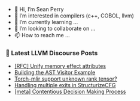 - 👋 Hi, I’m Sean Perry
- 👀 I’m interested in compilers (c++, COBOL, llvm)
- 🌱 I’m currently learning ...
- 💞️ I’m looking to collaborate on ...
- 📫 How to reach me ...

<!---
s66perry/s66perry is a ✨ special ✨ repository because its `README.md` (this file) appears on your GitHub profile.
You can click the Preview link to take a look at your changes.
--->
### 📕 Latest LLVM Discourse Posts

<!-- DISCOURSE-LLVM:START -->
- [[RFC] Unify memory effect attributes](https://discourse.llvm.org/t/rfc-unify-memory-effect-attributes/65579?page=2#post_22)
- [Building the AST Visitor Example](https://discourse.llvm.org/t/building-the-ast-visitor-example/69083#post_1)
- [Torch-mlir support unknown rank tensor?](https://discourse.llvm.org/t/torch-mlir-support-unknown-rank-tensor/69081#post_1)
- [Handling multiple exits in StructurizeCFG](https://discourse.llvm.org/t/handling-multiple-exits-in-structurizecfg/69080#post_1)
- [[meta] Contentious Decision Making Process](https://discourse.llvm.org/t/meta-contentious-decision-making-process/69079#post_2)
<!-- DISCOURSE-LLVM:END -->
